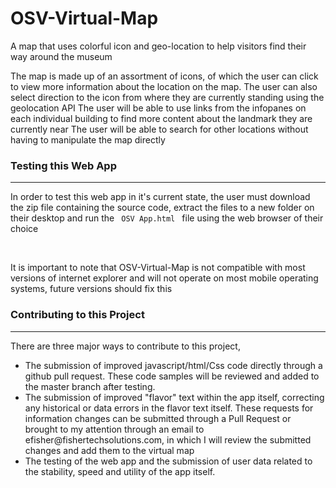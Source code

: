 # OSV-Virtual-Map
A map that uses colorful icon and geo-location to help visitors find their way around the museum

The map is made up of an assortment of icons, of which the user can click to view more information about the location on the map. 
The user can also select direction to the icon from where they are currently standing using the geolocation API
The user will be able to use links from the infopanes on each individual building to find more content about the landmark they are currently near
The user will be able to search for other locations without having to manipulate the map directly

<h3> Testing this Web App </h3>
<hr>
<p> In order to test this web app in it's current state, the user must download the zip file containing the source code, extract the files to a new folder on their desktop and run the <code> OSV App.html </code> file using the web browser of their choice </p>
<br>
<p> It is important to note that OSV-Virtual-Map is not compatible with most versions of internet explorer and will not operate on most mobile operating systems, future versions should fix this </p>

<h3> Contributing to this Project </h3>
<hr>
<p> There are three major ways to contribute to this project, </p>
<ul>
  <li>The submission of improved javascript/html/Css code directly through a github pull request. These code samples will be reviewed and added to the master branch after testing. </li>
  <li>The submission of improved "flavor" text within the app itself, correcting any historical or data errors in the flavor text itself. These requests for information changes can be submitted through a Pull Request or brought to my attention through an email to efisher@fishertechsolutions.com, in which I will review the submitted changes and add them to the virtual map</li>
  <li>The testing of the web app and the submission of user data related to the stability, speed and utility of the app itself. </li>
  </ul>
